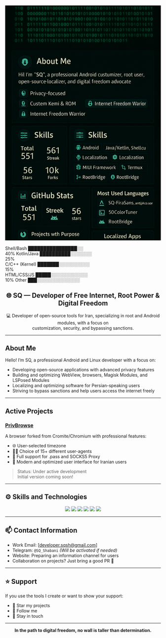 <p align="center">
  <img src="images/banner.png" alt="Profile Banner" width="600"/>
</p>

Shell/Bash               ████████████████░░  
40% Kotlin/Java         ██████████░░░░░░░  
25%  
C/C++ (Kernel)          ███████░░░░░░░░░░  
15%  
HTML/CSS/JS             █████░░░░░░░░░░░░  
10% Other               ███░░░░░░░░░░░░░░  

<p align="center">
  <h2 align="center">🌐 SQ — Developer of Free Internet, Root Power & Digital Freedom</h2>
  <p align="center">
    💻 Developer of open-source tools for Iran, specializing in root and Android modules, with a focus on <br>
    customization, security, and bypassing sanctions.
  </p>
</p>

---

## About Me
Hello! I’m SQ, a professional Android and Linux developer with a focus on:
- Developing open-source applications with advanced privacy features
- Building and optimizing WebView, browsers, Magisk Modules, and LSPosed Modules
- Localizing and optimizing software for Persian-speaking users
- Striving to bypass sanctions and help users access the internet freely

---

## Active Projects
### [PrivBrowse](https://github.com/SQSh1/PrivBrowse)
A browser forked from Cromite/Chromium with professional features:
- 🌐 User-selected timezone
- 🕵️‍♂️ Choice of 15+ different user-agents
- 🔐 Full support for .pass and SOCKS5 Proxy
- 🎨 Modern and optimized user interface for Iranian users
> Status: Under active development  
> Initial version coming soon!

---

## ⚙️ Skills and Technologies
<p align="center">
  <img src="https://img.shields.io/badge/Android-3DDC84?style=for-the-badge&logo=android&logoColor=white"/>
  <img src="https://img.shields.io/badge/Magisk-00AF9C?style=for-the-badge&logo=android&logoColor=white"/>
  <img src="https://img.shields.io/badge/LSPosed-1E90FF?style=for-the-badge"/>
  <img src="https://img.shields.io/badge/Chromium-4285F4?style=for-the-badge&logo=Google-Chrome&logoColor=white"/>
  <img src="https://img.shields.io/badge/Linux-FCC624?style=for-the-badge&logo=linux&logoColor=black"/>
  <img src="https://img.shields.io/badge/GitHub-181717?style=for-the-badge&logo=github&logoColor=white"/>
</p>

---

## 📫 Contact Information
- Work Email: [developer.sqsh@gmail.com]
- Telegram: `@SQ_Shabani` *(Will be activated if needed)*
- Website: Preparing an information channel for users
- Collaboration on projects? Just bring a good PR 💪

---

## ⭐ Support
If you use the tools I create or want to show your support:
- 🌟 Star my projects
- 🔔 Follow me
- 💬 Stay in touch

---

<p align="center"><b>In the path to digital freedom, no wall is taller than determination.</b></p>
